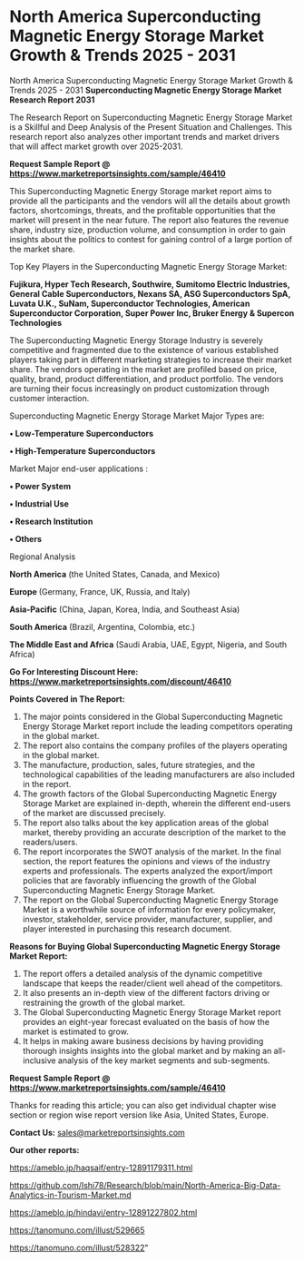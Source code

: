 # North America Superconducting Magnetic Energy Storage Market Growth & Trends 2025 - 2031
North America Superconducting Magnetic Energy Storage Market Growth & Trends 2025 - 2031
<strong>Superconducting Magnetic Energy Storage Market Research Report 2031</strong>

The Research Report on Superconducting Magnetic Energy Storage Market is a Skillful and Deep Analysis of the Present Situation and Challenges. This research report also analyzes other important trends and market drivers that will affect market growth over 2025-2031.

<strong>Request Sample Report @ <a href=https://www.marketreportsinsights.com/sample/46410>https://www.marketreportsinsights.com/sample/46410</a></strong>

This Superconducting Magnetic Energy Storage market report aims to provide all the participants and the vendors will all the details about growth factors, shortcomings, threats, and the profitable opportunities that the market will present in the near future. The report also features the revenue share, industry size, production volume, and consumption in order to gain insights about the politics to contest for gaining control of a large portion of the market share.

Top Key Players in the Superconducting Magnetic Energy Storage Market:

<strong>Fujikura, Hyper Tech Research, Southwire, Sumitomo Electric Industries, General Cable Superconductors, Nexans SA, ASG Superconductors SpA, Luvata U.K., SuNam, Superconductor Technologies, American Superconductor Corporation, Super Power Inc, Bruker Energy & Supercon Technologies</strong>

The Superconducting Magnetic Energy Storage Industry is severely competitive and fragmented due to the existence of various established players taking part in different marketing strategies to increase their market share. The vendors operating in the market are profiled based on price, quality, brand, product differentiation, and product portfolio. The vendors are turning their focus increasingly on product customization through customer interaction.

Superconducting Magnetic Energy Storage Market Major Types are:

<strong>•  Low-Temperature Superconductors

•  High-Temperature Superconductors</strong>

Market Major end-user applications :

<strong>•  Power System

•  Industrial Use

•  Research Institution

•  Others</strong>

Regional Analysis

</u><strong><b>North America</b></strong> (the United States, Canada, and Mexico)

<strong><b>Europe </b></strong>(Germany, France, UK, Russia, and Italy)

<strong><b>Asia-Pacific</b></strong> (China, Japan, Korea, India, and Southeast Asia)

<strong><b>South America</b></strong> (Brazil, Argentina, Colombia, etc.)

<strong><b>The Middle East and Africa</b></strong> (Saudi Arabia, UAE, Egypt, Nigeria, and South Africa)

<strong>Go For Interesting Discount Here: <a href=https://www.marketreportsinsights.com/discount/46410>https://www.marketreportsinsights.com/discount/46410</a></strong>

<strong>Points Covered in The Report:</strong>
<ol>
  <li>The major points considered in the Global Superconducting Magnetic Energy Storage Market report include the leading competitors operating in the global market.</li>
  <li>The report also contains the company profiles of the players operating in the global market.</li>
  <li>The manufacture, production, sales, future strategies, and the technological capabilities of the leading manufacturers are also included in the report.</li>
  <li>The growth factors of the Global Superconducting Magnetic Energy Storage Market are explained in-depth, wherein the different end-users of the market are discussed precisely.</li>
  <li>The report also talks about the key application areas of the global market, thereby providing an accurate description of the market to the readers/users.</li>
  <li>The report incorporates the SWOT analysis of the market. In the final section, the report features the opinions and views of the industry experts and professionals. The experts analyzed the export/import policies that are favorably influencing the growth of the Global Superconducting Magnetic Energy Storage Market.</li>
  <li>The report on the Global Superconducting Magnetic Energy Storage Market is a worthwhile source of information for every policymaker, investor, stakeholder, service provider, manufacturer, supplier, and player interested in purchasing this research document.</li>
</ol>
<strong>Reasons for Buying Global Superconducting Magnetic Energy Storage Market Report:</strong>

<ol>
  <li>The report offers a detailed analysis of the dynamic competitive landscape that keeps the reader/client well ahead of the competitors.</li>
  <li>It also presents an in-depth view of the different factors driving or restraining the growth of the global market.</li>
  <li>The Global Superconducting Magnetic Energy Storage Market report provides an eight-year forecast evaluated on the basis of how the market is estimated to grow.</li>
  <li>It helps in making aware business decisions by having providing thorough insights insights into the global market and by making an all-inclusive analysis of the key market segments and sub-segments.</li>
</ol>
<strong>Request Sample Report @ <a href=https://www.marketreportsinsights.com/sample/46410>https://www.marketreportsinsights.com/sample/46410</a></strong>


Thanks for reading this article; you can also get individual chapter wise section or region wise report version like Asia, United States, Europe.

<strong>Contact Us:</strong>
sales@marketreportsinsights.com

<strong>Our other reports:</strong>

<a href=https://ameblo.jp/haqsaif/entry-12891179311.html>https://ameblo.jp/haqsaif/entry-12891179311.html</a>

<a href=https://github.com/Ishi78/Research/blob/main/North-America-Big-Data-Analytics-in-Tourism-Market.md>https://github.com/Ishi78/Research/blob/main/North-America-Big-Data-Analytics-in-Tourism-Market.md</a>

<a href=https://ameblo.jp/hindavi/entry-12891227802.html>https://ameblo.jp/hindavi/entry-12891227802.html</a>

<a href=https://tanomuno.com/illust/529665>https://tanomuno.com/illust/529665</a>

<a href=https://tanomuno.com/illust/528322>https://tanomuno.com/illust/528322</a>"
